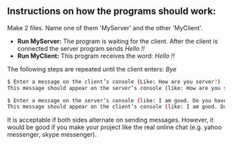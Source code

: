 ## Instructions on how the programs should work:

Make 2 files. Name one of them 'MyServer' and the other 'MyClient'. 

* **Run MyServer:** The program is waiting for the client. After the client is connected the server program sends *Hello !!*
* **Run MyClient:** This program receives the word: *Hello !!*  

The following steps are repeated until the client enters: *Bye*
```bash
$ Enter a message on the client’s console (Like: How are you server?) 
This message should appear on the server’s console (like: How are you server?)

$ Enter a message on the server’s console (like: I am good. Do you have any question client?) 
This message should appear on the client’s console (like: I am good. Do you have any question client?)
```
It is acceptable if both sides alternate on sending messages. However, it would be good if you make your project like the real online chat (e.g. yahoo messenger, skype messenger).
